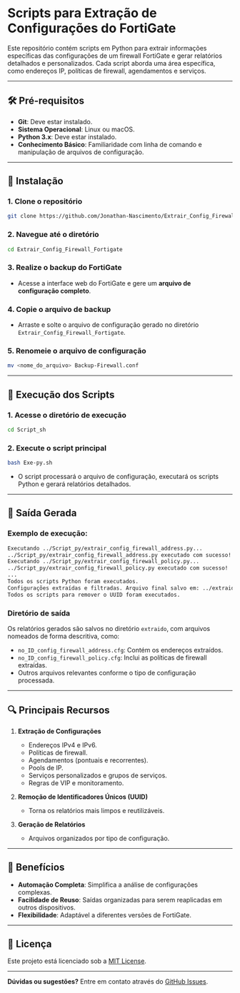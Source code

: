 
# Scripts para Extração de Configurações do FortiGate

Este repositório contém scripts em Python para extrair informações específicas das configurações de um firewall FortiGate e gerar relatórios detalhados e personalizados. Cada script aborda uma área específica, como endereços IP, políticas de firewall, agendamentos e serviços.

---

## 🛠️ Pré-requisitos

- **Git**: Deve estar instalado.
- **Sistema Operacional**: Linux ou macOS.
- **Python 3.x**: Deve estar instalado.
- **Conhecimento Básico**: Familiaridade com linha de comando e manipulação de arquivos de configuração.

---

## 🚀 Instalação

### 1. Clone o repositório

```bash
git clone https://github.com/Jonathan-Nascimento/Extrair_Config_Firewall_Fortigate.git
```

### 2. Navegue até o diretório

```bash
cd Extrair_Config_Firewall_Fortigate
```

### 3. Realize o backup do FortiGate

- Acesse a interface web do FortiGate e gere um **arquivo de configuração completo**.

### 4. Copie o arquivo de backup

- Arraste e solte o arquivo de configuração gerado no diretório `Extrair_Config_Firewall_Fortigate`.

### 5. Renomeie o arquivo de configuração

```bash
mv <nome_do_arquivo> Backup-Firewall.conf
```

---

## 📄 Execução dos Scripts

### 1. Acesse o diretório de execução

```bash
cd Script_sh
```

### 2. Execute o script principal

```bash
bash Exe-py.sh
```

- O script processará o arquivo de configuração, executará os scripts Python e gerará relatórios detalhados.

---

## 📂 Saída Gerada

### Exemplo de execução:

```bash
Executando ../Script_py/extrair_config_firewall_address.py...
../Script_py/extrair_config_firewall_address.py executado com sucesso!
Executando ../Script_py/extrair_config_firewall_policy.py...
../Script_py/extrair_config_firewall_policy.py executado com sucesso!
...
Todos os scripts Python foram executados.
Configurações extraídas e filtradas. Arquivo final salvo em: ../extraido/no_ID_config_firewall_policy.cfg
Todos os scripts para remover o UUID foram executados.
```

### Diretório de saída

Os relatórios gerados são salvos no diretório `extraido`, com arquivos nomeados de forma descritiva, como:

- `no_ID_config_firewall_address.cfg`: Contém os endereços extraídos.
- `no_ID_config_firewall_policy.cfg`: Inclui as políticas de firewall extraídas.
- Outros arquivos relevantes conforme o tipo de configuração processada.

---

## 🔍 Principais Recursos

1. **Extração de Configurações**
   - Endereços IPv4 e IPv6.
   - Políticas de firewall.
   - Agendamentos (pontuais e recorrentes).
   - Pools de IP.
   - Serviços personalizados e grupos de serviços.
   - Regras de VIP e monitoramento.

2. **Remoção de Identificadores Únicos (UUID)**
   - Torna os relatórios mais limpos e reutilizáveis.

3. **Geração de Relatórios**
   - Arquivos organizados por tipo de configuração.

---

## 🎯 Benefícios

- **Automação Completa**: Simplifica a análise de configurações complexas.
- **Facilidade de Reuso**: Saídas organizadas para serem reaplicadas em outros dispositivos.
- **Flexibilidade**: Adaptável a diferentes versões de FortiGate.

---

## 📄 Licença

Este projeto está licenciado sob a [MIT License](LICENSE).

---

**Dúvidas ou sugestões?** Entre em contato através do [GitHub Issues](https://github.com/Jonathan-Nascimento/Extrair_Config_Firewall_Fortigate/issues).


